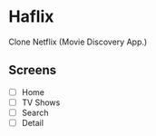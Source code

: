 # Haflix

Clone Netflix (Movie Discovery App.)

## Screens

- [ ] Home
- [ ] TV Shows
- [ ] Search
- [ ] Detail